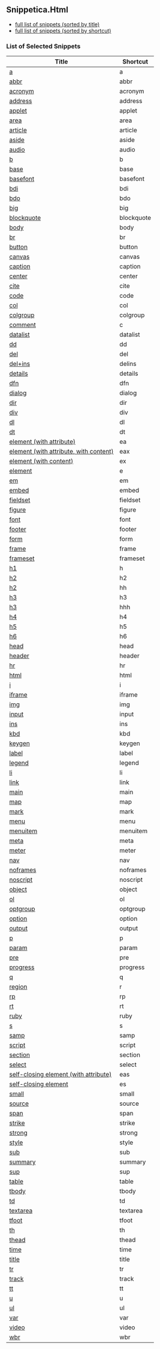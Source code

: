 ﻿## Snippetica.Html

* [full list of snippets (sorted by title)](SnippetsByTitle.md)
* [full list of snippets (sorted by shortcut)](SnippetsByShortcut.md)

### List of Selected Snippets

Title | Shortcut
----- | --------
[a](_AutoGenerated\a.snippet)|a
[abbr](_AutoGenerated\abbr.snippet)|abbr
[acronym](_AutoGenerated\acronym.snippet)|acronym
[address](_AutoGenerated\address.snippet)|address
[applet](_AutoGenerated\applet.snippet)|applet
[area](_AutoGenerated\area.snippet)|area
[article](_AutoGenerated\article.snippet)|article
[aside](_AutoGenerated\aside.snippet)|aside
[audio](_AutoGenerated\audio.snippet)|audio
[b](_AutoGenerated\b.snippet)|b
[base](_AutoGenerated\base.snippet)|base
[basefont](_AutoGenerated\basefont.snippet)|basefont
[bdi](_AutoGenerated\bdi.snippet)|bdi
[bdo](_AutoGenerated\bdo.snippet)|bdo
[big](_AutoGenerated\big.snippet)|big
[blockquote](_AutoGenerated\blockquote.snippet)|blockquote
[body](_AutoGenerated\body.snippet)|body
[br](_AutoGenerated\br.snippet)|br
[button](_AutoGenerated\button.snippet)|button
[canvas](_AutoGenerated\canvas.snippet)|canvas
[caption](_AutoGenerated\caption.snippet)|caption
[center](_AutoGenerated\center.snippet)|center
[cite](_AutoGenerated\cite.snippet)|cite
[code](_AutoGenerated\code.snippet)|code
[col](_AutoGenerated\col.snippet)|col
[colgroup](_AutoGenerated\colgroup.snippet)|colgroup
[comment](_AutoGenerated\Comment.snippet)|c
[datalist](_AutoGenerated\datalist.snippet)|datalist
[dd](_AutoGenerated\dd.snippet)|dd
[del](_AutoGenerated\del.snippet)|del
[del+ins](del_ins.snippet)|delins
[details](_AutoGenerated\details.snippet)|details
[dfn](_AutoGenerated\dfn.snippet)|dfn
[dialog](_AutoGenerated\dialog.snippet)|dialog
[dir](_AutoGenerated\dir.snippet)|dir
[div](_AutoGenerated\div.snippet)|div
[dl](_AutoGenerated\dl.snippet)|dl
[dt](_AutoGenerated\dt.snippet)|dt
[element (with attribute)](_AutoGenerated\ElementWithAttribute.snippet)|ea
[element (with attribute, with content)](_AutoGenerated\ElementWithAttributeWithContent.snippet)|eax
[element (with content)](_AutoGenerated\ElementWithContent.snippet)|ex
[element](_AutoGenerated\Element.snippet)|e
[em](_AutoGenerated\em.snippet)|em
[embed](_AutoGenerated\embed.snippet)|embed
[fieldset](_AutoGenerated\fieldset.snippet)|fieldset
[figure](_AutoGenerated\figure.snippet)|figure
[font](_AutoGenerated\font.snippet)|font
[footer](_AutoGenerated\footer.snippet)|footer
[form](_AutoGenerated\form.snippet)|form
[frame](_AutoGenerated\frame.snippet)|frame
[frameset](_AutoGenerated\frameset.snippet)|frameset
[h1](_AutoGenerated\h1.snippet)|h
[h2](_AutoGenerated\h2.snippet)|h2
[h2](h2_.snippet)|hh
[h3](_AutoGenerated\h3.snippet)|h3
[h3](h3_.snippet)|hhh
[h4](_AutoGenerated\h4.snippet)|h4
[h5](_AutoGenerated\h5.snippet)|h5
[h6](_AutoGenerated\h6.snippet)|h6
[head](_AutoGenerated\head.snippet)|head
[header](_AutoGenerated\header.snippet)|header
[hr](_AutoGenerated\hr.snippet)|hr
[html](_AutoGenerated\html.snippet)|html
[i](_AutoGenerated\i.snippet)|i
[iframe](_AutoGenerated\iframe.snippet)|iframe
[img](_AutoGenerated\img.snippet)|img
[input](_AutoGenerated\input.snippet)|input
[ins](_AutoGenerated\ins.snippet)|ins
[kbd](_AutoGenerated\kbd.snippet)|kbd
[keygen](_AutoGenerated\keygen.snippet)|keygen
[label](_AutoGenerated\label.snippet)|label
[legend](_AutoGenerated\legend.snippet)|legend
[li](_AutoGenerated\li.snippet)|li
[link](_AutoGenerated\link.snippet)|link
[main](_AutoGenerated\main.snippet)|main
[map](_AutoGenerated\map.snippet)|map
[mark](_AutoGenerated\mark.snippet)|mark
[menu](_AutoGenerated\menu.snippet)|menu
[menuitem](_AutoGenerated\menuitem.snippet)|menuitem
[meta](_AutoGenerated\meta.snippet)|meta
[meter](_AutoGenerated\meter.snippet)|meter
[nav](_AutoGenerated\nav.snippet)|nav
[noframes](_AutoGenerated\noframes.snippet)|noframes
[noscript](_AutoGenerated\noscript.snippet)|noscript
[object](_AutoGenerated\object.snippet)|object
[ol](_AutoGenerated\ol.snippet)|ol
[optgroup](_AutoGenerated\optgroup.snippet)|optgroup
[option](_AutoGenerated\option.snippet)|option
[output](_AutoGenerated\output.snippet)|output
[p](_AutoGenerated\p.snippet)|p
[param](_AutoGenerated\param.snippet)|param
[pre](_AutoGenerated\pre.snippet)|pre
[progress](_AutoGenerated\progress.snippet)|progress
[q](_AutoGenerated\q.snippet)|q
[region](_AutoGenerated\region.snippet)|r
[rp](_AutoGenerated\rp.snippet)|rp
[rt](_AutoGenerated\rt.snippet)|rt
[ruby](_AutoGenerated\ruby.snippet)|ruby
[s](_AutoGenerated\s.snippet)|s
[samp](_AutoGenerated\samp.snippet)|samp
[script](_AutoGenerated\script.snippet)|script
[section](_AutoGenerated\section.snippet)|section
[select](_AutoGenerated\select.snippet)|select
[self-closing element (with attribute)](_AutoGenerated\SelfClosingElementWithAttribute.snippet)|eas
[self-closing element](_AutoGenerated\SelfClosingElement.snippet)|es
[small](_AutoGenerated\small.snippet)|small
[source](_AutoGenerated\source.snippet)|source
[span](_AutoGenerated\span.snippet)|span
[strike](_AutoGenerated\strike.snippet)|strike
[strong](_AutoGenerated\strong.snippet)|strong
[style](_AutoGenerated\style.snippet)|style
[sub](_AutoGenerated\sub.snippet)|sub
[summary](_AutoGenerated\summary.snippet)|summary
[sup](_AutoGenerated\sup.snippet)|sup
[table](_AutoGenerated\table.snippet)|table
[tbody](_AutoGenerated\tbody.snippet)|tbody
[td](_AutoGenerated\td.snippet)|td
[textarea](_AutoGenerated\textarea.snippet)|textarea
[tfoot](_AutoGenerated\tfoot.snippet)|tfoot
[th](_AutoGenerated\th.snippet)|th
[thead](_AutoGenerated\thead.snippet)|thead
[time](_AutoGenerated\time.snippet)|time
[title](_AutoGenerated\title.snippet)|title
[tr](_AutoGenerated\tr.snippet)|tr
[track](_AutoGenerated\track.snippet)|track
[tt](_AutoGenerated\tt.snippet)|tt
[u](_AutoGenerated\u.snippet)|u
[ul](_AutoGenerated\ul.snippet)|ul
[var](_AutoGenerated\var.snippet)|var
[video](_AutoGenerated\video.snippet)|video
[wbr](_AutoGenerated\wbr.snippet)|wbr
